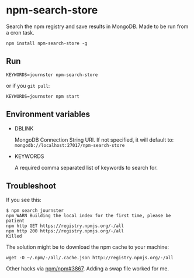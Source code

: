 # npm-search-store

Search the npm registry and save results in MongoDB. Made to be run from a cron task.

    npm install npm-search-store -g
    
## Run

    KEYWORDS=journster npm-search-store

or if you `git pull`:

    KEYWORDS=journster npm start
  
## Environment variables

- DBLINK

  MongoDB Connection String URI.
  If not specified, it will default to: `mongodb://localhost:27017/npm-search-store`

- KEYWORDS 

  A required comma separated list of keywords to search for.

## Troubleshoot

If you see this:
  
    $ npm search journster
    npm WARN Building the local index for the first time, please be patient
    npm http GET https://registry.npmjs.org/-/all
    npm http 200 https://registry.npmjs.org/-/all
    Killed

The solution might be to download the npm cache to your machine:

    wget -O ~/.npm/-/all/.cache.json http://registry.npmjs.org/-/all

Other hacks via [npm/npm#3867](https://github.com/npm/npm/issues/3867).
Adding a swap file worked for me.
